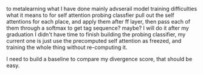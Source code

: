 to metalearning
what I have done mainly advserail model training
difficulties
what it means to for self attention probing classfier
pull out the self attentions for each place, and apply them after ff layer, then pass 
each of them through a softmax to get tag sequence? maybe?
I will do it after my graduation
I didn't have time to finish building the probing classifier, my current one is just
use the precomputed self attention as freezed, and training the whole thing without re-computing it.

I need to build a baseline to compare my divergence score, that should be easy.
